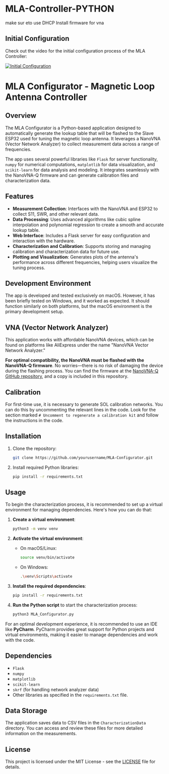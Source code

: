 
# MLA-Controller-PYTHON



make sur eto use DHCP
Install firmware for vna

## Initial Configuration

Check out the video for the initial configuration process of the MLA Controller:

[![Initial Configuration](https://img.youtube.com/vi/leM8o_F7qt0/0.jpg)](https://www.youtube.com/watch?v=leM8o_F7qt0)






# MLA Configurator - Magnetic Loop Antenna Controller

## Overview
The MLA Configurator is a Python-based application designed to automatically generate the lookup table that will be flashed to the Slave ESP32 used for tuning the magnetic loop antenna. It leverages a NanoVNA (Vector Network Analyzer) to collect measurement data across a range of frequencies.

The app uses several powerful libraries like `Flask` for server functionality, `numpy` for numerical computations, `matplotlib` for data visualization, and `scikit-learn` for data analysis and modeling. It integrates seamlessly with the NanoVNA-Q firmware and can generate calibration files and characterization data.

## Features
- **Measurement Collection**: Interfaces with the NanoVNA and ESP32 to collect S11, SWR, and other relevant data.
- **Data Processing**: Uses advanced algorithms like cubic spline interpolation and polynomial regression to create a smooth and accurate lookup table.
- **Web Interface**: Includes a Flask server for easy configuration and interaction with the hardware.
- **Characterization and Calibration**: Supports storing and managing calibration and characterization data for future use.
- **Plotting and Visualization**: Generates plots of the antenna's performance across different frequencies, helping users visualize the tuning process.

## Development Environment
The app is developed and tested exclusively on macOS. However, it has been briefly tested on Windows, and it worked as expected. It should function similarly on both platforms, but the macOS environment is the primary development setup.

## VNA (Vector Network Analyzer)
This application works with affordable NanoVNA devices, which can be found on platforms like AliExpress under the name "NanoVNA Vector Network Analyzer." 

**For optimal compatibility, the NanoVNA **must** be flashed with the NanoVNA-Q firmware**. No worries—there is no risk of damaging the device during the flashing process. You can find the firmware at the [NanoVNA-Q GitHub repository](https://github.com/qrp73/NanoVNA-Q), and a copy is included in this repository.

## Calibration
For first-time use, it is necessary to generate SOL calibration networks. You can do this by uncommenting the relevant lines in the code. Look for the section marked `# Uncomment to regenerate a calibration kit` and follow the instructions in the code.

## Installation
1. Clone the repository:
   ```bash
   git clone https://github.com/yourusername/MLA-Configurator.git
   ```
2. Install required Python libraries:
   ```bash
   pip install -r requirements.txt
   ```

## Usage
To begin the characterization process, it is recommended to set up a virtual environment for managing dependencies. Here's how you can do that:

1. **Create a virtual environment**:
   ```bash
   python3 -m venv venv
   ```

2. **Activate the virtual environment**:
   - On macOS/Linux:
     ```bash
     source venv/bin/activate
     ```
   - On Windows:
     ```bash
     .\venv\Scripts\activate
     ```

3. **Install the required dependencies**:
   ```bash
   pip install -r requirements.txt
   ```

4. **Run the Python script** to start the characterization process:
   ```bash
   python3 MLA_Configurator.py
   ```

For an optimal development experience, it is recommended to use an IDE like **PyCharm**. PyCharm provides great support for Python projects and virtual environments, making it easier to manage dependencies and work with the code.

## Dependencies
- `Flask`
- `numpy`
- `matplotlib`
- `scikit-learn`
- `skrf` (for handling network analyzer data)
- Other libraries as specified in the `requirements.txt` file.

## Data Storage
The application saves data to CSV files in the `CharacterizationData` directory. You can access and review these files for more detailed information on the measurements.

## License
This project is licensed under the MIT License - see the [LICENSE](LICENSE) file for details.

